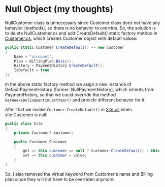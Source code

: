 # Null Object (my thoughts)

NullCustomer class is unnecessary since Customer class does not have any behavior (methods), so there is no behavior to override. So, the solution is to delete NullCustomer.cs and add CreateDefault() static factory method in [Customer.cs](/NullObject.Console/Models/Customer.cs), which creates Customer object with default values:

```csharp
public static Customer CreateDefault() => new Customer
{
    Name = "occupant",
    Plan = BillingPlan.Basic(),
    History = PaymentHistory.CreateDefault(),
    IsDefault = true
};
```

In the above static factory method we asign a new instance of DefaultPaymentHistory (former: NullPaymentHistory), which inherits from PaymentHistory, so that we could override the method ```GetWeeksDelinquentInLastYear()``` and provide different behavior for it.

After that we invoke ```Customer.CreateDefault()``` in [Site.cs](/NullObject.Console/Models/Site.cs) when site.Customer is null:

```csharp
public class Site
{
    private Customer? customer;

    public Customer Customer
    {
        get => this.customer == null ? Customer.CreateDefault() : this.customer;
        set => this.customer = value;
    }
}
```

So, I also removed the virtual keyword from Customer's name and Billing plan since they will not have to be overriden anymore.